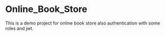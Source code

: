 # Online_Book_Store
This is a demo project for online book store also authentication with some roles and jwt.
